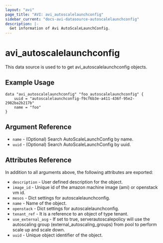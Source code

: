 ```yaml
---
layout: "avi"
page_title: "AVI: avi_autoscalelaunchconfig"
sidebar_current: "docs-avi-datasource-autoscalelaunchconfig"
description: |-
  Get information of Avi AutoScaleLaunchConfig.
---
```


# avi_autoscalelaunchconfig

This data source is used to to get avi_autoscalelaunchconfig objects.

## Example Usage

```hcl
data "avi_autoscalelaunchconfig" "foo_autoscalelaunchconfig" {
    uuid = "autoscalelaunchconfig-f9cf6b3e-a411-436f-95e2-2982ba2b217b"
    name = "foo"
}
```

## Argument Reference

* `name` - (Optional) Search AutoScaleLaunchConfig by name.
* `uuid` - (Optional) Search AutoScaleLaunchConfig by uuid.

## Attributes Reference

In addition to all arguments above, the following attributes are exported:

* `description` - User defined description for the object.
* `image_id` - Unique id of the amazon machine image (ami)  or openstack vm id.
* `mesos` - Dict settings for autoscalelaunchconfig.
* `name` - Name of the object.
* `openstack` - Dict settings for autoscalelaunchconfig.
* `tenant_ref` - It is a reference to an object of type tenant.
* `use_external_asg` - If set to true, serverautoscalepolicy will use the autoscaling group (external_autoscaling_groups) from pool to perform scale up and scale down.
* `uuid` - Unique object identifier of the object.

